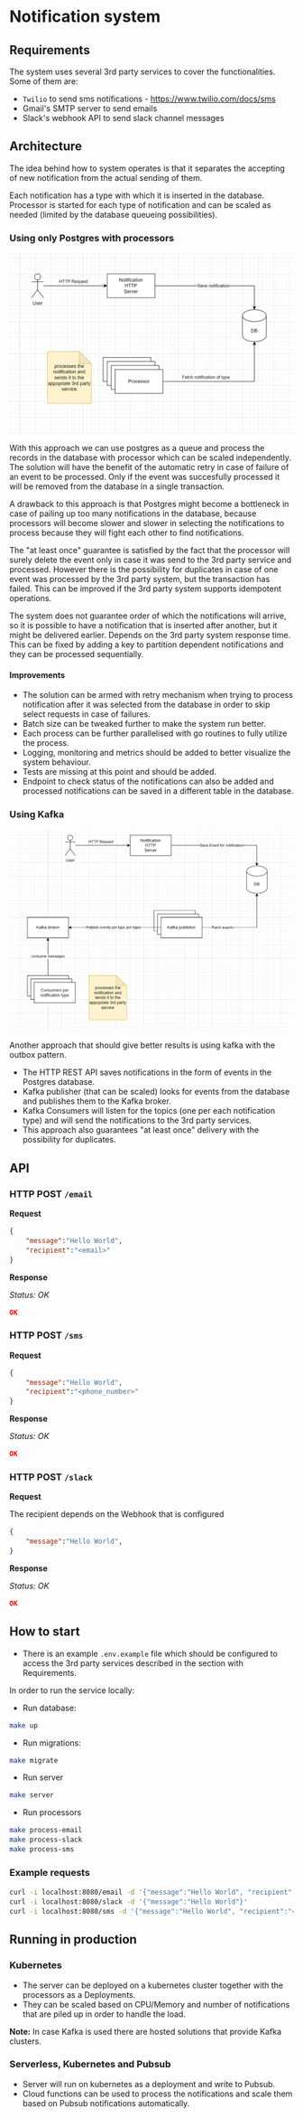 # Notification system

## Requirements

The system uses several 3rd party services to cover the functionalities. Some of them are:

* `Twilio` to send sms notifications - https://www.twilio.com/docs/sms
* Gmail's SMTP server to send emails
* Slack's webhook API to send slack channel messages

## Architecture

The idea behind how to system operates is that it separates the accepting of new notification from the actual sending of them.

Each notification has a type with which it is inserted in the database.
Processor is started for each type of notification and can be scaled as needed (limited by the database queueing possibilities).

### Using only Postgres with processors

![Alt text](image.png)

With this approach we can use postgres as a queue and process the records in the database with processor which can be scaled independently.
The solution will have the benefit of the automatic retry in case of failure of an event to be processed. Only if the event was succesfully processed it will be removed from the database in a single transaction.



A drawback to this approach is that Postgres might become a bottleneck in case of pailing up too many notifications in the database, because processors will become slower and slower in selecting the notifications to process because they will fight each other to find notifications.

The "at least once" guarantee is satisfied by the fact that the processor will surely delete the event only in case it was send to the 3rd party service and processed.
However there is the possibility for duplicates in case of one event was processed by the 3rd party system, but the transaction has failed. This can be improved if the 3rd party system supports idempotent operations.

The system does not guarantee order of which the notifications will arrive, so it is possible to have a notification that is inserted after another, but it might be delivered earlier. Depends on the 3rd party system response time.
This can be fixed by adding a key to partition dependent notifications and they can be processed sequentially.


#### Improvements

* The solution can be armed with retry mechanism when trying to process notification after it was selected from the database in order to skip select requests in case of failures.
* Batch size can be tweaked further to make the system run better.
* Each process can be further parallelised with go routines to fully utilize the process.
* Logging, monitoring and metrics should be added to better visualize the system behaviour.
* Tests are missing at this point and should be added.
* Endpoint to check status of the notifications can also be added and processed notifications can be saved in a different table in the database.

### Using Kafka

![Alt text](image_kafka.png)

Another approach that should give better results is using kafka with the outbox pattern.

* The HTTP REST API saves notifications in the form of events in the Postgres database.
* Kafka publisher (that can be scaled) looks for events from the database and publishes them to the Kafka broker.
* Kafka Consumers will listen for the topics (one per each notification type) and will send the notifications to the 3rd party services.
* This approach also guarantees "at least once" delivery with the possibility for duplicates.

## API

### HTTP POST `/email`

**Request**

```json
{
    "message":"Hello World",
    "recipient":"<email>"
}
```

**Response**

*Status: OK*
```json
OK
```

### HTTP POST `/sms`

**Request**

```json
{
    "message":"Hello World",
    "recipient":"<phone_number>"
}
```

**Response**

*Status: OK*
```json
OK
```


### HTTP POST `/slack`

**Request**

The recipient depends on the Webhook that is configured

```json
{
    "message":"Hello World",
}
```

**Response**

*Status: OK*
```json
OK
```


## How to start

* There is an example `.env.example` file which should be configured to access the 3rd party services described in the section with Requirements.

In order to run the service locally:

* Run database:
```bash
make up
```

* Run migrations:
```bash
make migrate
```

* Run server
```bash
make server
```

* Run processors
```bash
make process-email
make process-slack
make process-sms
```

### Example requests

```bash
curl -i localhost:8080/email -d '{"message":"Hello World", "recipient":"<email_address>"}'
curl -i localhost:8080/slack -d '{"message":"Hello World"}'
curl -i localhost:8080/sms -d '{"message":"Hello World", "recipient":"<phone_number>"}'
```

## Running in production

### Kubernetes

* The server can be deployed on a kubernetes cluster together with the processors as a Deployments.
* They can be scaled based on CPU/Memory and number of notifications that are piled up in order to handle the load.

**Note:** In case Kafka is used there are hosted solutions that provide Kafka clusters.

### Serverless, Kubernetes and Pubsub

* Server will run on kubernetes as a deployment and write to Pubsub.
* Cloud functions can be used to process the notifications and scale them based on Pubsub notifications automatically.